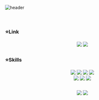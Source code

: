![header](https://capsule-render.vercel.app/api?type=waving&color=auto&height=300§ion=header&text=Welcome!😊&desc=This%20is%jikang%20playground.%20&fontSize=90&descSize=30&fontColor=ffffff&fontAlignY=40)

<br>

<h2 align=center></h2>

### :star:Link
<div align=center>
  <a href="https://github.com/ryujikang" target="_blank"><img src="https://img.shields.io/badge/github-181717?style=for-the-badge&logo=github&logoColor=white"></a>
  <a href="https://instagram.com/kkkaaannnggg_" target="_blank"><img src="https://img.shields.io/badge/instagram-FF0069?style=for-the-badge&logo=instagram&logoColor=white"></a>
</div>

<h2 align=center></h2>

### :star:Skills
<div align=center> 
  <img src="https://img.shields.io/badge/c-A8B9CC?style=for-the-badge&logo=c&logoColor=white">
  <img src="https://img.shields.io/badge/C++-00599C?style=for-the-badge&logo=C%2B%2B&logoColor=white"/>
  <img src="https://img.shields.io/badge/python-3776AB?style=for-the-badge&logo=python&logoColor=white">
  <img src="https://img.shields.io/badge/java-007396?style=for-the-badge&logo=java&logoColor=white"> 
  <br>

  <!-- <img src="https://img.shields.io/badge/css-1572B6?style=for-the-badge&logo=css3&logoColor=white">  -->
  <!-- <img src="https://img.shields.io/badge/javascript-F7DF1E?style=for-the-badge&logo=javascript&logoColor=black">  -->
  <!-- <img src="https://img.shields.io/badge/react-61DAFB?style=for-the-badge&logo=react&logoColor=black">  -->
  <!-- <img src="https://img.shields.io/badge/node.js-339933?style=for-the-badge&logo=Node.js&logoColor=white"> -->
  
  <!-- <img src="https://img.shields.io/badge/numpy-013243?style=for-the-badge&logo=numpy&logoColor=white">  -->
  <!-- <img src="https://img.shields.io/badge/pandas-150458?style=for-the-badge&logo=pandas&logoColor=white">  -->
  <!-- <img src="https://img.shields.io/badge/oracle-F80000?style=for-the-badge&logo=oracle&logoColor=white">  -->
  <!-- <img src="https://img.shields.io/badge/mysql-4479A1?style=for-the-badge&logo=mysql&logoColor=white">  -->
  <!-- <img src="https://img.shields.io/badge/linux-FCC624?style=for-the-badge&logo=linux&logoColor=black">  -->
  <!-- <img src="https://img.shields.io/badge/ubuntu-E95420?style=for-the-badge&logo=ubuntu&logoColor=black">  -->
  <!-- <img src="https://img.shields.io/badge/docker-2496ED?style=for-the-badge&logo=docker&logoColor=black">  -->
  <!-- <img src="https://img.shields.io/badge/spring-6DB33F?style=for-the-badge&logo=spring&logoColor=white">  -->

  <img src="https://img.shields.io/badge/github-181717?style=for-the-badge&logo=github&logoColor=white">
  <img src="https://img.shields.io/badge/git-F05032?style=for-the-badge&logo=git&logoColor=white">
  <img src="https://img.shields.io/badge/discord-5865F2?style=for-the-badge&logo=discord&logoColor=white">
  <br>
</div>

<h2></h2>
<div align="center">
<!--   <img align="left" src="https://github-readme-stats.vercel.app/api?username=ryujikang&show_icons=true&count_private=true&theme=swift"/> -->
  <img align="" src="http://mazassumnida.wtf/api/v2/generate_badge?boj=dbwlrkd2000"/>
  <img align="" src="https://github-readme-stats.vercel.app/api/top-langs/?username=ryujikang&clone-web-scrapper&hide=Procfile&theme=vue"/>
</div>
